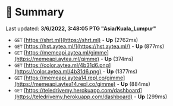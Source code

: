 # 📖 Summary
Last updated: **3/6/2022, 3:48:05 PTG "Asia/Kuala_Lumpur"**

- `GET` [https://shrt.ml](https://shrt.ml) - **Up** (2762ms)
- `GET` [https://hst.aytea.ml/](https://hst.aytea.ml/) - **Up** (877ms)
- `GET` [https://memeapi.aytea.ml/gimme](https://memeapi.aytea.ml/gimme) - **Up** (374ms)
- `GET` [https://color.aytea.ml/4b31d6.png](https://color.aytea.ml/4b31d6.png) - **Up** (1377ms)
- `GET` [https://memeapi.aytea14.repl.co/gimme](https://memeapi.aytea14.repl.co/gimme) - **Up** (884ms)
- `GET` [https://teledrivemy.herokuapp.com/dashboard](https://teledrivemy.herokuapp.com/dashboard) - **Up** (299ms)
